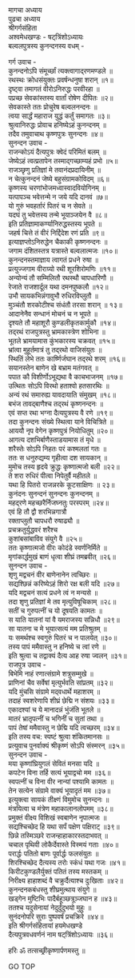 मागचा अध्याय  
पुढचा अध्याय  
श्रीगर्गसंहिता  
अश्वमेधखण्डः - षट्‌त्रिंशोऽध्यायः  
बल्वलपुत्रस्य कुनन्दनस्य वधम् -  
  
गर्ग उवाच -  
कुनन्दनोऽपि संमूर्च्छां त्यक्त्वागाद्‌रणमण्डले ॥  
रथस्थः क्रोधसंयुक्तः प्रवर्षन्धनुषा शरान् ॥१॥  
दृष्ट्वा तमागतं वीरोऽनिरुद्धः परवीरहा ॥  
पप्रच्छ सेवकांस्तस्य वार्तां रोषेण दीपितः ॥२॥  
सेवकास्ते ततः प्रोचुरेष बल्वलनन्दनः ॥  
त्वया सार्द्धं महाराज युद्धं कर्तुं समागतः ॥३॥  
श्रुत्वानिरुद्धः प्रोवाच हनिष्येऽहं कुनन्दनम् ॥  
तदैव तमुवाचाथ कृष्णपुत्रः सुनन्दनः ॥४॥  
सुनन्दन उवाच -  
राजन्कोऽयं दैत्यपुत्रः क्वेदं परिमितं बलम् ॥  
जेष्येऽहं त्वत्प्रतापेन तस्माद्गच्छाम्यहं प्रभो ॥५॥  
राजञ्छृणु प्रतिज्ञां मे तवानंदप्रदायिनीम् ॥  
न चेत्कुनन्दनं जेष्ये बहुसंग्रामकोविदम् ॥६॥  
कृष्णस्य चरणांभोजमध्वास्वादवियोगिनम् ॥  
यत्पापञ्च भवेत्तन्मे न जये यदि दानवं ॥७॥  
यो गुरुं भवहर्तारं पितरं च न सेवते ॥  
यदघं तु भवेत्तस्य तन्मे भूयाञ्जयेन वै ॥८॥  
इति प्रतिज्ञामाकर्ण्यानिरुद्धस्तस्य भूपते ॥  
जहर्ष चित्ते तं वीरं निर्द्दिदेश रणं प्रति ॥९॥  
इत्याज्ञप्तोऽनिरुद्धेन चैकाकी कृष्णनन्दनः ॥  
जगाम दंशितस्तत्र यत्रास्ते बल्वलात्मजः ॥१०॥  
कुनन्दनस्तमाज्ञाय त्वागतं प्रधने रुषा ॥  
प्रत्युज्जगाम वीराग्र्यो रथी शूरशिरोमणिः ॥११॥  
अन्योन्यं तौ सम्मिलितौ रथस्थौ चापधारिणौ ॥  
रेजाते राजशार्दूल यथा दमनपुष्कलौ ॥१२॥  
उभौ सायकभिन्नंगावुभौ रुधिरविप्लुतौ ॥  
मुञ्चंतौ शरकोटीश्च संधंतौ तरसा शरान् ॥ १३॥  
आदानेनैव सन्धानं मोचनं च न भूपते ॥  
दृश्यते तौ महाशूरौ कुण्डलीकृतकार्मुकौ ॥१४॥  
तद्‌रथं राजपुत्रस्तु भ्रामकास्त्रेण शोभिना ॥  
भूतले भ्रामयामास कुंभकारस्य चक्रवत् ॥१५॥  
भ्रांत्वा मुहूर्तमात्रं तु तद्‌रथो वाजिसंयुतः ॥  
स्थितिं लेभे ततः कार्ष्णिर्जघान तद्‌रथे शरम् ॥१६॥  
सयानस्तेन बाणेन खे बभ्राम मतंगवत् ॥  
पपात कौ विशीर्णोऽभूद्यथा वै काचभाजनम् ॥१७॥  
उत्थितः सोऽपि विरथो हताश्वो हतसारथिः ॥  
अन्यं रथं समारुह्य यावदायाति संमुखम् ॥१८॥  
बभंज तावद्बाणैश्च तद्‌रथं कृष्णनन्दनः ॥  
एवं सप्त रथा भग्ना दैत्यपुत्रस्य वै रणे ॥१९॥  
तदा कुनन्दनः संख्ये स्थित्वा याने विचित्रिते ॥  
आययौ नृप वेगेन कृष्णपुत्रं नियोधितुम् ॥२०॥  
आगत्य दशभिर्बाणैस्ताडयामास तं मृधे ॥  
शरैस्तेः सोऽपि निहतः परं कश्मलतां गतः ॥  
ततः स धनुरुद्यम्य गृहीत्वा दश सायकान् ॥  
मुमोच तस्य हृदये क्रुद्धः कृष्णात्मजो बली ॥२२॥  
ते शरा रुधिरं पीत्वा निपेतुर्वै महीतले ॥  
यथा हि पितरो राजन्नरके कूटसाक्षिणः ॥ २३॥  
कुनंदनः सुनन्दनं सुनन्दनः कुनन्दनम् ॥  
महद्‌रणे महच्छरैर्निजघ्नतुः परस्परम् ॥२४॥  
एवं हि तौ द्वौ शरभिन्नगात्रौ  
     रक्ताप्लुतौ चापधरौ रुषाढ्यौ ॥  
प्रचक्रतुर्युद्धवरं शरैश्च  
     कुशांबसांबाविव संयुगे वै ॥२५॥  
ततः कृष्णात्मजो वीरः कोदंडे स्वर्णनिर्मिते ॥  
मृगांकार्द्धमुखं बाणं धृत्वा शीघ्रं तमब्रवीत् ॥२६॥  
सुनन्दन उवाच -  
शृणु मद्वचनं वीर बाणेनानेन त्वच्छिरः ॥  
सद्यश्छिन्नं करिष्येऽहं शिरो रक्ष बली यदि ॥२७॥  
यदि मद्वचनं सत्यं प्रधने त्वं न मन्यसे ॥  
तदा शृणु प्रतिज्ञां मे तव मृत्युविषूचिकाम् ॥२८॥  
सतीं च गुरुपत्नीं च यो दूषयति कामतः ॥  
स याति यातनां यां वै यमराजस्य सन्निधौ ॥२९॥  
सा यातना च मे भूयात्सत्यं मम प्रतिश्रुतम् ॥  
यः समर्थश्च स्वगुरुं पितरं च न पालयेत् ॥३०॥  
तस्य पापं ममैवास्तु न हनिष्ये च त्वां रणे ॥  
इति श्रुत्वा च तद्वाक्यं दैत्य आह रुषा ज्वलन् ॥३१॥  
राजपुत्र उवाच -  
बिभेमि नाहं रणात्संग्रामे शत्रुसम्मुखे ॥  
प्राणिनां चैव सर्वेषां मृत्युर्भवति सांप्रतम् ॥३२॥  
यदि मुंचसि संग्रामे मद्‌वधार्थे महाशरम् ॥  
तदाहं स्वशरेणापि शीघ्रं छेद्मि न संशयः ॥३३॥  
एकादश्यां च ये मानादन्नं भुंजंति भूतले ॥  
मातरं भ्रातृपत्नीं च भगिनीं च सुतां तथा ॥  
पापं तेषां ममैवास्तु न छेद्मि यदि त्वच्छरम् ॥३४॥  
इति तस्य वच: स्पष्टं श्रुत्वा शंकितमानसः ॥  
प्रत्युवाच पुनर्वाक्यं श्रीकृष्णं सोऽपि संस्मरन् ॥३५॥  
सुनन्दन उवाच -  
मया कृष्णांघ्रियुगलं सेवितं मनसा यदि ॥  
कपटेन विना तर्हि सत्यं भूयाद्वचो मम ॥३६॥  
स्वपत्नीं च विना वीर नान्यां पश्यामि कामतः ॥  
तेन सत्येन संग्रामे वाक्यं भूयादृतं मम ॥३७॥  
इत्युक्त्वा सायकं तीक्ष्णं विमुमोच सुनन्दनः ॥  
मंत्रयित्वा च मंत्रेण महाकालानलोपमम् ॥३८॥  
प्रमुक्तं वीक्ष्य विशिखं स्वबाणेन नृपात्मजः ॥  
सद्यश्चिच्छेद हि यथा सर्पं पक्षेण पक्षिराट् ॥३९॥  
छिन्ने तस्मिञ्छरे राजन्हाहाकारस्तदाभवत् ॥  
चचाल पृथिवी लोकैर्देवास्ते विस्मयं गताः ॥४०॥  
परार्द्धः पतितो बाणः पूर्वार्द्धः फलसंयुतः ॥  
शिरश्चिच्छेद दैत्यस्य तरोः स्कंधं यथा गजः ॥४१॥  
किरीटकुण्डलैर्युक्तं पतितं तस्य मस्तकम् ॥  
निरीक्ष्य हाहाशब्दं वै चक्रुर्दैत्याश्च दुःखिताः ॥४२॥  
कुनन्दनकबंधस्तु शीघ्रमुत्थाय संयुगे ॥  
खड्गेन मुष्टिभिः पादैर्बहूञ्छत्रूञ्जघान ह ॥४३॥  
ततश्च यदुसेनायां नेदुर्दुंदुभयो मुहुः ॥  
सुनंदनोपरि सुराः पुष्पवर्षं प्रचक्रिरे ॥४४॥  
इति श्रीगर्गसंहितायां हयमेधखण्डे  
दैत्यपुत्रवधवर्णनं नाम षट्‌त्रिंशोऽध्यायः ॥३६॥  
  
हरिः ॐ तत्सच्छ्रीकृष्णार्पणमस्तु ॥  
  
GO TOP
